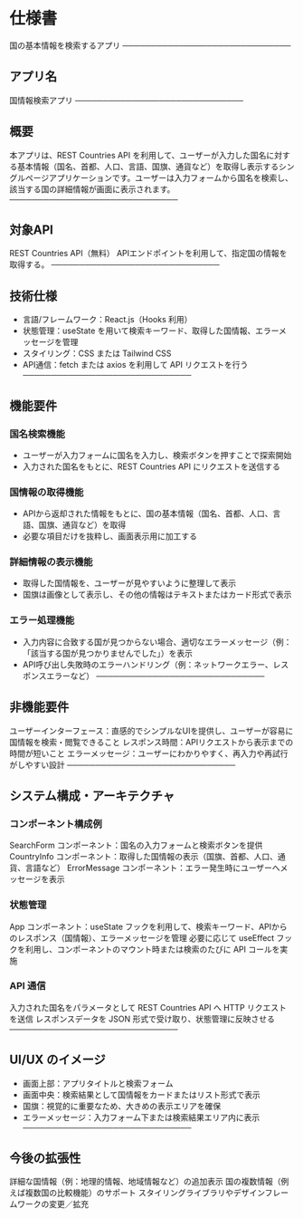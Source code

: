 # 仕様書
国の基本情報を検索するアプリ
──────────────────────────────
## アプリ名
国情報検索アプリ
──────────────────────────────
## 概要
本アプリは、REST Countries API を利用して、ユーザーが入力した国名に対する基本情報（国名、首都、人口、言語、国旗、通貨など）を取得し表示するシングルページアプリケーションです。ユーザーは入力フォームから国名を検索し、該当する国の詳細情報が画面に表示されます。
──────────────────────────────
## 対象API
REST Countries API（無料）
APIエンドポイントを利用して、指定国の情報を取得する。
──────────────────────────────
## 技術仕様
- 言語/フレームワーク：React.js（Hooks 利用）
- 状態管理：useState を用いて検索キーワード、取得した国情報、エラーメッセージを管理
- スタイリング：CSS または Tailwind CSS
- API通信：fetch または axios を利用して API リクエストを行う
──────────────────────────────
## 機能要件
### 国名検索機能
- ユーザーが入力フォームに国名を入力し、検索ボタンを押すことで探索開始
- 入力された国名をもとに、REST Countries API にリクエストを送信する
### 国情報の取得機能
- APIから返却された情報をもとに、国の基本情報（国名、首都、人口、言語、国旗、通貨など）を取得
- 必要な項目だけを抜粋し、画面表示用に加工する
### 詳細情報の表示機能
- 取得した国情報を、ユーザーが見やすいように整理して表示
- 国旗は画像として表示し、その他の情報はテキストまたはカード形式で表示
### エラー処理機能
- 入力内容に合致する国が見つからない場合、適切なエラーメッセージ（例：「該当する国が見つかりませんでした」）を表示
- API呼び出し失敗時のエラーハンドリング（例：ネットワークエラー、レスポンスエラーなど）
──────────────────────────────
## 非機能要件
ユーザーインターフェース：直感的でシンプルなUIを提供し、ユーザーが容易に国情報を検索・閲覧できること
レスポンス時間：APIリクエストから表示までの時間が短いこと
エラーメッセージ：ユーザーにわかりやすく、再入力や再試行がしやすい設計
──────────────────────────────
## システム構成・アーキテクチャ
### コンポーネント構成例
SearchForm コンポーネント：国名の入力フォームと検索ボタンを提供
CountryInfo コンポーネント：取得した国情報の表示（国旗、首都、人口、通貨、言語など）
ErrorMessage コンポーネント：エラー発生時にユーザーへメッセージを表示
### 状態管理
App コンポーネント：useState フックを利用して、検索キーワード、APIからのレスポンス（国情報）、エラーメッセージを管理
必要に応じて useEffect フックを利用し、コンポーネントのマウント時または検索のたびに API コールを実施
### API 通信
入力された国名をパラメータとして REST Countries API へ HTTP リクエストを送信
レスポンスデータを JSON 形式で受け取り、状態管理に反映させる
──────────────────────────────
## UI/UX のイメージ
- 画面上部：アプリタイトルと検索フォーム
- 画面中央：検索結果として国情報をカードまたはリスト形式で表示
- 国旗：視覚的に重要なため、大きめの表示エリアを確保
- エラーメッセージ：入力フォーム下または検索結果エリア内に表示
──────────────────────────────
## 今後の拡張性
詳細な国情報（例：地理的情報、地域情報など）の追加表示
国の複数情報（例えば複数国の比較機能）のサポート
スタイリングライブラリやデザインフレームワークの変更／拡充